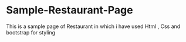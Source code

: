 # Sample-Restaurant-Page
This is a sample page of Restaurant in which i have used Html , Css and bootstrap for styling
